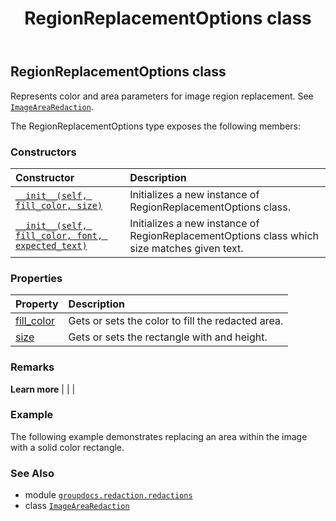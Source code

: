 ﻿---
title: RegionReplacementOptions class
second_title: GroupDocs.Redaction for Python via .NET API References
description: 
type: docs
weight: 200
url: /groupdocs.redaction.redactions/regionreplacementoptions/
is_root: false
---

## RegionReplacementOptions class

Represents color and area parameters for image region replacement. See [`ImageAreaRedaction`](/redaction/python-net/groupdocs.redaction.redactions/imagearearedaction).



The RegionReplacementOptions type exposes the following members:

### Constructors
| Constructor | Description |
| :- | :- |
| [`__init__(self, fill_color, size)`](/redaction/python-net/groupdocs.redaction.redactions/regionreplacementoptions/__init__/#aspose.pydrawing.color-aspose.pydrawing.size) | Initializes a new instance of RegionReplacementOptions class. |
| [`__init__(self, fill_color, font, expected_text)`](/redaction/python-net/groupdocs.redaction.redactions/regionreplacementoptions/__init__/#aspose.pydrawing.color-aspose.pydrawing.font-str) | Initializes a new instance of RegionReplacementOptions class which size matches given text. |


### Properties
| Property | Description |
| :- | :- |
| [fill_color](/redaction/python-net/groupdocs.redaction.redactions/regionreplacementoptions/fill_color) | Gets or sets the color to fill the redacted area. |
| [size](/redaction/python-net/groupdocs.redaction.redactions/regionreplacementoptions/size) | Gets or sets the rectangle with and height. |



### Remarks 


**Learn more** |
|
 |

### Example 


The following example demonstrates replacing an area within the image with a solid color rectangle.

### See Also
* module [`groupdocs.redaction.redactions`](..)
* class [`ImageAreaRedaction`](/redaction/python-net/groupdocs.redaction.redactions/imagearearedaction)
